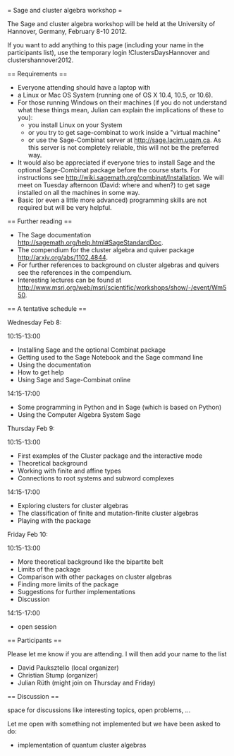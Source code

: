 = Sage and cluster algebra workshop =

The Sage and cluster algebra workshop will be held at the University of Hannover, Germany, February 8-10 2012.

If you want to add anything to this page (including your name in the participants list), use the temporary login !ClustersDaysHannover and clustershannover2012.

== Requirements ==

 * Everyone attending should have a laptop with
  * a Linux or Mac OS System (running one of OS X 10.4, 10.5, or 10.6).
  * For those running Windows on their machines (if you do not understand what these things mean, Julian can explain the implications of these to you):
    * you install Linux on your System
    * or you try to get sage-combinat to work inside a "virtual machine"
    * or use the Sage-Combinat server at http://sage.lacim.uqam.ca. As this server is not completely reliable, this will not be the preferred way.
 * It would also be appreciated if everyone tries to install Sage and the optional Sage-Combinat package before the course starts. For instructions see http://wiki.sagemath.org/combinat/Installation. We will meet on Tuesday afternoon (David: where and when?) to get sage installed on all the machines in some way.
 * Basic (or even a little more advanced) programming skills are not required but will be very helpful.

== Further reading ==

 * The Sage documentation http://sagemath.org/help.html#SageStandardDoc.
 * The compendium for the cluster algebra and quiver package http://arxiv.org/abs/1102.4844.
 * For further references to background on cluster algebras and quivers see the references in the compendium.
 * Interesting lectures can be found at http://www.msri.org/web/msri/scientific/workshops/show/-/event/Wm550.

== A tentative schedule ==

Wednesday Feb 8:

10:15-13:00

 * Installing Sage and the optional Combinat package
 * Getting used to the Sage Notebook and the Sage command line
 * Using the documentation
 * How to get help
 * Using Sage and Sage-Combinat online

14:15-17:00

 * Some programming in Python and in Sage (which is based on Python)
 * Using the Computer Algebra System Sage

Thursday Feb 9:

10:15-13:00

 * First examples of the Cluster package and the interactive mode
 * Theoretical background
 * Working with finite and affine types
 * Connections to root systems and subword complexes

14:15-17:00

 * Exploring clusters for cluster algebras
 * The classification of finite and mutation-finite cluster algebras
 * Playing with the package

Friday Feb 10:

10:15-13:00

 * More theoretical background like the bipartite belt
 * Limits of the package
 * Comparison with other packages on cluster algebras
 * Finding more limits of the package
 * Suggestions for further implementations
 * Discussion

14:15-17:00

 * open session

== Participants ==

Please let me know if you are attending. I will then add your name to the list

 * David Pauksztello (local organizer)
 * Christian Stump (organizer)
 * Julian Rüth (might join on Thursday and Friday)

== Discussion ==

space for discussions like interesting topics, open problems, ...

Let me open with something not implemented but we have been asked to do:

 * implementation of quantum cluster algebras
